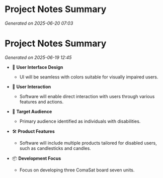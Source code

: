 # Project Notes Summary

*Generated on 2025-06-20 07:03*

# Project Notes Summary

*Generated on 2025-06-19 12:45*

- 🎨 **User Interface Design**
  - UI will be seamless with colors suitable for visually impaired users.

- 🤝 **User Interaction**
  - Software will enable direct interaction with users through various features and actions.

- 🎯 **Target Audience**
  - Primary audience identified as individuals with disabilities.

- 🛠️ **Product Features**
  - Software will include multiple products tailored for disabled users, such as candlesticks and candles.

- 📦 **Development Focus**
  - Focus on developing three ComaSat board seven units.